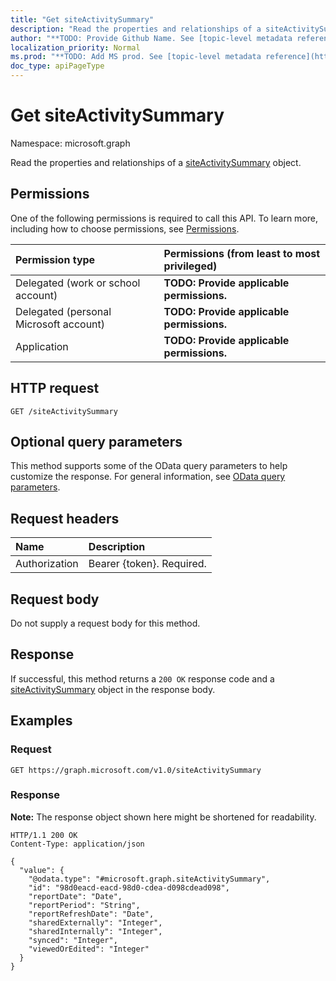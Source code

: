```yaml
---
title: "Get siteActivitySummary"
description: "Read the properties and relationships of a siteActivitySummary object."
author: "**TODO: Provide Github Name. See [topic-level metadata reference](https://msgo.azurewebsites.net/add/document/guidelines/metadata.html#topic-level-metadata)**"
localization_priority: Normal
ms.prod: "**TODO: Add MS prod. See [topic-level metadata reference](https://msgo.azurewebsites.net/add/document/guidelines/metadata.html#topic-level-metadata)**"
doc_type: apiPageType
---
```


# Get siteActivitySummary
Namespace: microsoft.graph



Read the properties and relationships of a [siteActivitySummary](../resources/siteactivitysummary.md) object.

## Permissions
One of the following permissions is required to call this API. To learn more, including how to choose permissions, see [Permissions](/graph/permissions-reference).

|Permission type|Permissions (from least to most privileged)|
|:---|:---|
|Delegated (work or school account)|**TODO: Provide applicable permissions.**|
|Delegated (personal Microsoft account)|**TODO: Provide applicable permissions.**|
|Application|**TODO: Provide applicable permissions.**|

## HTTP request

<!-- {
  "blockType": "ignored"
}
-->
``` http
GET /siteActivitySummary
```

## Optional query parameters
This method supports some of the OData query parameters to help customize the response. For general information, see [OData query parameters](/graph/query-parameters).

## Request headers
|Name|Description|
|:---|:---|
|Authorization|Bearer {token}. Required.|

## Request body
Do not supply a request body for this method.

## Response

If successful, this method returns a `200 OK` response code and a [siteActivitySummary](../resources/siteactivitysummary.md) object in the response body.

## Examples

### Request
<!-- {
  "blockType": "request",
  "name": "get_siteactivitysummary"
}
-->
``` http
GET https://graph.microsoft.com/v1.0/siteActivitySummary
```


### Response
**Note:** The response object shown here might be shortened for readability.
<!-- {
  "blockType": "response",
  "truncated": true,
  "@odata.type": "microsoft.graph.siteActivitySummary"
}
-->
``` http
HTTP/1.1 200 OK
Content-Type: application/json

{
  "value": {
    "@odata.type": "#microsoft.graph.siteActivitySummary",
    "id": "98d0eacd-eacd-98d0-cdea-d098cdead098",
    "reportDate": "Date",
    "reportPeriod": "String",
    "reportRefreshDate": "Date",
    "sharedExternally": "Integer",
    "sharedInternally": "Integer",
    "synced": "Integer",
    "viewedOrEdited": "Integer"
  }
}
```

